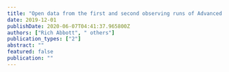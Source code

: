 ```yaml
---
title: "Open data from the first and second observing runs of Advanced LIGO and Advanced Virgo"
date: 2019-12-01
publishDate: 2020-06-07T04:41:37.965800Z
authors: ["Rich Abbott", " others"]
publication_types: ["2"]
abstract: ""
featured: false
publication: ""
---
```


